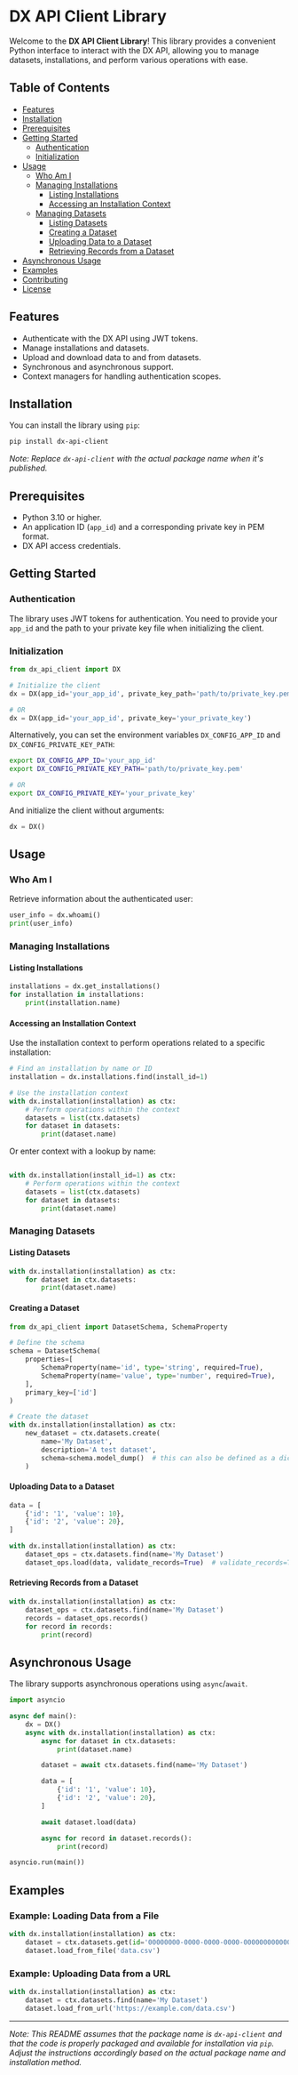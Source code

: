 # DX API Client Library

Welcome to the **DX API Client Library**! This library provides a convenient Python interface to interact with the DX API, allowing you to manage datasets, installations, and perform various operations with ease.

## Table of Contents

- [Features](#features)
- [Installation](#installation)
- [Prerequisites](#prerequisites)
- [Getting Started](#getting-started)
  - [Authentication](#authentication)
  - [Initialization](#initialization)
- [Usage](#usage)
  - [Who Am I](#who-am-i)
  - [Managing Installations](#managing-installations)
    - [Listing Installations](#listing-installations)
    - [Accessing an Installation Context](#accessing-an-installation-context)
  - [Managing Datasets](#managing-datasets)
    - [Listing Datasets](#listing-datasets)
    - [Creating a Dataset](#creating-a-dataset)
    - [Uploading Data to a Dataset](#uploading-data-to-a-dataset)
    - [Retrieving Records from a Dataset](#retrieving-records-from-a-dataset)
- [Asynchronous Usage](#asynchronous-usage)
- [Examples](#examples)
- [Contributing](#contributing)
- [License](#license)

## Features

- Authenticate with the DX API using JWT tokens.
- Manage installations and datasets.
- Upload and download data to and from datasets.
- Synchronous and asynchronous support.
- Context managers for handling authentication scopes.

## Installation

You can install the library using `pip`:

```bash
pip install dx-api-client
```

*Note: Replace `dx-api-client` with the actual package name when it's published.*

## Prerequisites

- Python 3.10 or higher.
- An application ID (`app_id`) and a corresponding private key in PEM format.
- DX API access credentials.

## Getting Started

### Authentication

The library uses JWT tokens for authentication. You need to provide your `app_id` and the path to your private key file when initializing the client.

### Initialization

```python
from dx_api_client import DX

# Initialize the client
dx = DX(app_id='your_app_id', private_key_path='path/to/private_key.pem')

# OR
dx = DX(app_id='your_app_id', private_key='your_private_key')
```

Alternatively, you can set the environment variables `DX_CONFIG_APP_ID` and `DX_CONFIG_PRIVATE_KEY_PATH`:

```bash
export DX_CONFIG_APP_ID='your_app_id'
export DX_CONFIG_PRIVATE_KEY_PATH='path/to/private_key.pem'

# OR
export DX_CONFIG_PRIVATE_KEY='your_private_key'
```

And initialize the client without arguments:

```python
dx = DX()
```

## Usage

### Who Am I

Retrieve information about the authenticated user:

```python
user_info = dx.whoami()
print(user_info)
```

### Managing Installations

#### Listing Installations

```python
installations = dx.get_installations()
for installation in installations:
    print(installation.name)
```

#### Accessing an Installation Context

Use the installation context to perform operations related to a specific installation:

```python
# Find an installation by name or ID
installation = dx.installations.find(install_id=1)

# Use the installation context
with dx.installation(installation) as ctx:
    # Perform operations within the context
    datasets = list(ctx.datasets)
    for dataset in datasets:
        print(dataset.name)
```

Or enter context with a lookup by name:

```python

with dx.installation(install_id=1) as ctx:
    # Perform operations within the context
    datasets = list(ctx.datasets)
    for dataset in datasets:
        print(dataset.name)


```

### Managing Datasets

#### Listing Datasets

```python
with dx.installation(installation) as ctx:
    for dataset in ctx.datasets:
        print(dataset.name)
```

#### Creating a Dataset

```python
from dx_api_client import DatasetSchema, SchemaProperty

# Define the schema
schema = DatasetSchema(
    properties=[
        SchemaProperty(name='id', type='string', required=True),
        SchemaProperty(name='value', type='number', required=True),
    ],
    primary_key=['id']
)

# Create the dataset
with dx.installation(installation) as ctx:
    new_dataset = ctx.datasets.create(
        name='My Dataset',
        description='A test dataset',
        schema=schema.model_dump()  # this can also be defined as a dictionary
    )
```

#### Uploading Data to a Dataset

```python
data = [
    {'id': '1', 'value': 10},
    {'id': '2', 'value': 20},
]

with dx.installation(installation) as ctx:
    dataset_ops = ctx.datasets.find(name='My Dataset')
    dataset_ops.load(data, validate_records=True)  # validate_records=True will validate the records against the schema using Pydantic
```

#### Retrieving Records from a Dataset

```python
with dx.installation(installation) as ctx:
    dataset_ops = ctx.datasets.find(name='My Dataset')
    records = dataset_ops.records()
    for record in records:
        print(record)
```

## Asynchronous Usage

The library supports asynchronous operations using `async`/`await`.

```python
import asyncio

async def main():
    dx = DX()
    async with dx.installation(installation) as ctx:
        async for dataset in ctx.datasets:
            print(dataset.name)

        dataset = await ctx.datasets.find(name='My Dataset')

        data = [
            {'id': '1', 'value': 10},
            {'id': '2', 'value': 20},
        ]

        await dataset.load(data)

        async for record in dataset.records():
            print(record)

asyncio.run(main())
```

## Examples

### Example: Loading Data from a File

```python
with dx.installation(installation) as ctx:
    dataset = ctx.datasets.get(id='00000000-0000-0000-0000-000000000000')
    dataset.load_from_file('data.csv')
```

### Example: Uploading Data from a URL

```python
with dx.installation(installation) as ctx:
    dataset = ctx.datasets.find(name='My Dataset')
    dataset.load_from_url('https://example.com/data.csv')
```



---

*Note: This README assumes that the package name is `dx-api-client` and that the code is properly packaged and available for installation via `pip`. Adjust the instructions accordingly based on the actual package name and installation method.*